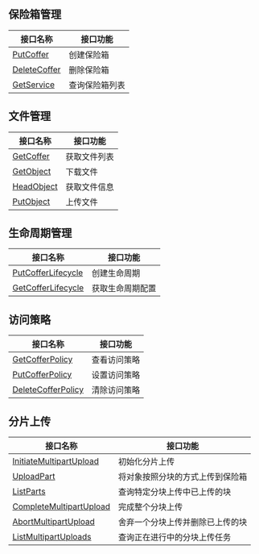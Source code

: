 
## 保险箱管理

接口名称 | 接口功能
----- | ---
[PutCoffer](https://cloud.tencent.com/document/product/1232/44720) | 创建保险箱|
[DeleteCoffer](https://cloud.tencent.com/document/product/1232/44721) | 删除保险箱|
[GetService](https://cloud.tencent.com/document/product/1232/44719) | 查询保险箱列表|

## 文件管理

接口名称 | 接口功能
----- | ---
[GetCoffer](https://cloud.tencent.com/document/product/1232/44729) | 获取文件列表|
[GetObject](https://cloud.tencent.com/document/product/1232/44722) | 下载文件|
[HeadObject](https://cloud.tencent.com/document/product/1232/44724)| 获取文件信息|
[PutObject](https://cloud.tencent.com/document/product/1232/44723) | 上传文件|

## 生命周期管理

接口名称 | 接口功能
----- | ---
[PutCofferLifecycle](https://cloud.tencent.com/document/product/1232/44732) | 创建生命周期|
[GetCofferLifecycle](https://cloud.tencent.com/document/product/1232/44790) | 获取生命周期配置|


## 访问策略

接口名称 | 接口功能
----- | ---
[GetCofferPolicy](https://cloud.tencent.com/document/product/1232/44735) | 查看访问策略|
[PutCofferPolicy ](https://cloud.tencent.com/document/product/1232/44736)| 设置访问策略|
[DeleteCofferPolicy](https://cloud.tencent.com/document/product/1232/44734) | 清除访问策略|

## 分片上传

接口名称 | 接口功能
----- | ---
[InitiateMultipartUpload](https://cloud.tencent.com/document/product/1232/44677) | 初始化分片上传 |
[UploadPart](https://cloud.tencent.com/document/product/1232/44742) | 将对象按照分块的方式上传到保险箱|
[ListParts](https://cloud.tencent.com/document/product/1232/44741) | 查询特定分块上传中已上传的块|
[CompleteMultipartUpload](https://cloud.tencent.com/document/product/1232/44739) | 完成整个分块上传 |
[AbortMultipartUpload](https://cloud.tencent.com/document/product/1232/44738) | 舍弃一个分块上传并删除已上传的块|
[ListMultipartUploads](https://cloud.tencent.com/document/product/1232/44740) | 查询正在进行中的分块上传任务|
